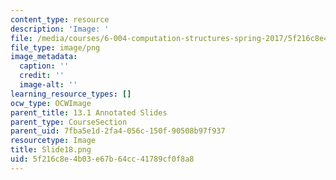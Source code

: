 ```yaml
---
content_type: resource
description: 'Image: '
file: /media/courses/6-004-computation-structures-spring-2017/5f216c8e4b03e67b64cc41789cf0f8a8_Slide18.png
file_type: image/png
image_metadata:
  caption: ''
  credit: ''
  image-alt: ''
learning_resource_types: []
ocw_type: OCWImage
parent_title: 13.1 Annotated Slides
parent_type: CourseSection
parent_uid: 7fba5e1d-2fa4-056c-150f-90508b97f937
resourcetype: Image
title: Slide18.png
uid: 5f216c8e-4b03-e67b-64cc-41789cf0f8a8
---
```

